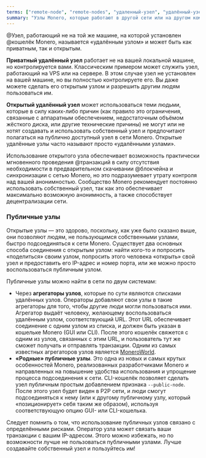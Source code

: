 ```yaml
---
terms: ["remote-node", "remote-nodes", "удаленный-узел", "удалённый-узел", "удалённые-узлы", "удалённых-узлов", "удалённому-узлу", "удалёнными-узлами"]
summary: "Узлы Monero, которые работают в другой сети или на другом компьютере отдельно от кошелька. Удаленные узлы позволяют начать использовать Monero, без загрузки локальной копии блокчейна."
---
```


@Узел, работающий не на той же машине, на которой установлен @кошелёк Monero, называется «удалённым узлом» и может быть как приватным, так и открытым.

**Приватный удалённый узел** работает не на вашей локальной машине, но контролируется вами. Классическим примером может служить узел, работающий на VPS или на сервере. В этом случае узел не установлен на вашей машине, но вы полностью контролируете его. Вы даже можете сделать его открытым узлом и разрешить другим людям пользоваться им.

**Открытый удалённый узел** может использоваться теми людьми, которые в силу каких-либо причин (как правило это ограничения, связанные с аппаратным обеспечением, недостаточным объёмом жёсткого диска, или другие технические причины) не могут или не хотят создавать и использовать собственный узел и предпочитают полагаться на публично доступный узел в сети Monero. Открытые удалённые узлы часто называют просто «удалёнными узлами».

Использование открытого узла обеспечивает возможность практически мгновенного проведения @транзакций в силу отсутствия необходимости в предварительном скачивании @блoкчейна и синхронизации с сетью Monero, но это подразумевает утрату контроля над вашей анонимностью. Сообщество Monero рекомендует постоянно использовать собственный узел, так как это обеспечивает максимально возможную анонимность, а также способствует децентрализации сети.

### Публичные узлы

Открытые узлы — это здорово, поскольку, как уже было сказано выше, они позволяют людям, не пользующимся собственными узлами, быстро подсоединяться к сети Monero. Существует два основных способа соединения с открытым узлом: найти кого-то и попросить «поделиться» своим узлом, попросить этого человека «открыть» свой узел и предоставить его IP-адрес и номер порта, или же можно просто воспользоваться публичным узлом.

Публичные узлы можно найти в сети по двум системам:

- Через **агрегаторы узлов**, которые по сути являются списками удалённых узлов. Операторы добавляют свои узлы в такие агрегаторы для того, чтобы другие люди могли пользоваться ими. Агрегатор выдаёт человеку, желающему воспользоваться удалённым узлом, соответствующий URL. Этот URL обеспечивает соединение с одним узлом из списка, и должен быть указан в кошельке Monero (GUI или CLI). После этого кошелёк свяжется с одним из узлов, связанных с этим URL, и пользователь тут же сможет получать и отправлять транзакции. Одним из самых известных агрегаторов узлов является [MoneroWorld](https://moneroworld.com/#nodes).
- **«Родные» публичные узлы**. Это одна из новых и самых крутых особенностей Monero, реализованных разработчиками Monero и направленных на повышение удобства использования и упрощение процесса подсоединения к сети. CLI-кошелёк позволяет сделать узел публичным простым добавлением признака `--public-node`. После этого узел будет виден в P2P сети, и люди смогут подсоединяться к нему (или к другому публичному узлу, который «позиционирует» себя таким же образом), используя соответствующую опцию GUI- или CLI-кошелька.

Следует помнить о том, что использование публичных узлов связано с определёнными рисками. Оператор узла может связать ваши транзакции с вашим IP-адресом. Этого можно избежать, но по возможности лучше не пользоваться публичными узлами. Лучше создавайте собственный узел и пользуйтесь им!
